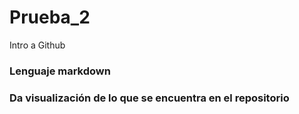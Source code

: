 # Prueba_2
Intro a Github
### Lenguaje markdown 
### Da visualización de lo que se encuentra en el repositorio

